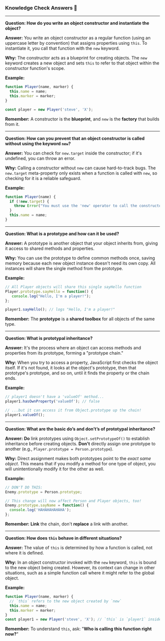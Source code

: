 ### Knowledge Check Answers 🎯

-----

**Question: How do you write an object constructor and instantiate the object?**

**Answer:** You write an object constructor as a regular function (using an uppercase letter by convention) that assigns properties using `this`. To instantiate it, you call that function with the `new` keyword.

**Why:** The constructor acts as a blueprint for creating objects. The `new` keyword creates a new object and sets `this` to refer to that object within the constructor function's scope.

**Example:**

```javascript
function Player(name, marker) {
  this.name = name;
  this.marker = marker;
}

const player = new Player('steve', 'X');
```

**Remember:** A constructor is the **blueprint**, and `new` is the **factory** that builds from it.

-----

**Question: How can you prevent that an object constructor is called without using the keyword `new`?**

**Answer:** You can check for `new.target` inside the constructor; if it's undefined, you can throw an error.

**Why:** Calling a constructor without `new` can cause hard-to-track bugs. The `new.target` meta-property only exists when a function is called with `new`, so checking for it is a reliable safeguard.

**Example:**

```javascript
function Player(name) {
  if (!new.target) {
    throw Error("You must use the 'new' operator to call the constructor");
  }
  this.name = name;
}
```

-----

**Question: What is a prototype and how can it be used?**

**Answer:** A prototype is another object that your object inherits from, giving it access to shared methods and properties.

**Why:** You can use the prototype to define common methods once, saving memory because each new object instance doesn't need its own copy. All instances will share the single method from the prototype.

**Example:**

```javascript
// All Player objects will share this single sayHello function
Player.prototype.sayHello = function() {
   console.log("Hello, I'm a player!");
};

player1.sayHello(); // logs "Hello, I'm a player!"
```

**Remember:** The **prototype** is a **shared toolbox** for all objects of the same type.

-----

**Question: What is prototypal inheritance?**

**Answer:** It's the process where an object can access methods and properties from its prototype, forming a "prototype chain."

**Why:** When you try to access a property, JavaScript first checks the object itself. If it's not found, it looks at the object's prototype, then that prototype's prototype, and so on, until it finds the property or the chain ends.

**Example:**

```javascript
// player1 doesn't have a 'valueOf' method...
player1.hasOwnProperty('valueOf'); // false

// ...but it can access it from Object.prototype up the chain!
player1.valueOf();
```

-----

**Question: What are the basic do’s and don’t’s of prototypal inheritance?**

**Answer:** **Do** link prototypes using `Object.setPrototypeOf()` to establish inheritance before creating objects. **Don't** directly assign one prototype to another (e.g., `Player.prototype = Person.prototype`).

**Why:** Direct assignment makes both prototypes point to the *exact same object*. This means that if you modify a method for one type of object, you will unintentionally modify it for the other as well.

**Example:**

```javascript
// DON'T DO THIS:
Enemy.prototype = Person.prototype;

// This change will now affect Person and Player objects, too!
Enemy.prototype.sayName = function() {
  console.log('HAHAHAHAHAHA');
};
```

**Remember:** **Link** the chain, don't **replace** a link with another.

-----

**Question: How does `this` behave in different situations?**

**Answer:** The value of `this` is determined by how a function is called, not where it is defined.

**Why:** In an object constructor invoked with the `new` keyword, `this` is bound to the new object being created. However, its context can change in other situations, such as a simple function call where it might refer to the global object.

**Example:**

```javascript
function Player(name, marker) {
  // `this` refers to the new object created by `new`
  this.name = name;
  this.marker = marker;
}
const player1 = new Player('steve', 'X'); // `this` is `player1` inside the call
```

**Remember:** To understand `this`, ask: "**Who is calling this function right now?**"